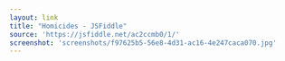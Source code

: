 ```yaml
---
layout: link
title: "Homicides - JSFiddle"
source: 'https://jsfiddle.net/ac2ccmb0/1/'
screenshot: 'screenshots/f97625b5-56e8-4d31-ac16-4e247caca070.jpg'
---
```


